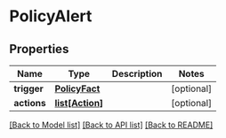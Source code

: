 # PolicyAlert

## Properties

| Name        | Type                            | Description | Notes      |
| ----------- | ------------------------------- | ----------- | ---------- |
| **trigger** | [**PolicyFact**](PolicyFact.md) |             | [optional] |
| **actions** | [**list[Action]**](Action.md)   |             | [optional] |

[[Back to Model list]](../README.md#documentation-for-models) [[Back to API list]](../README.md#documentation-for-api-endpoints) [[Back to README]](../README.md)
